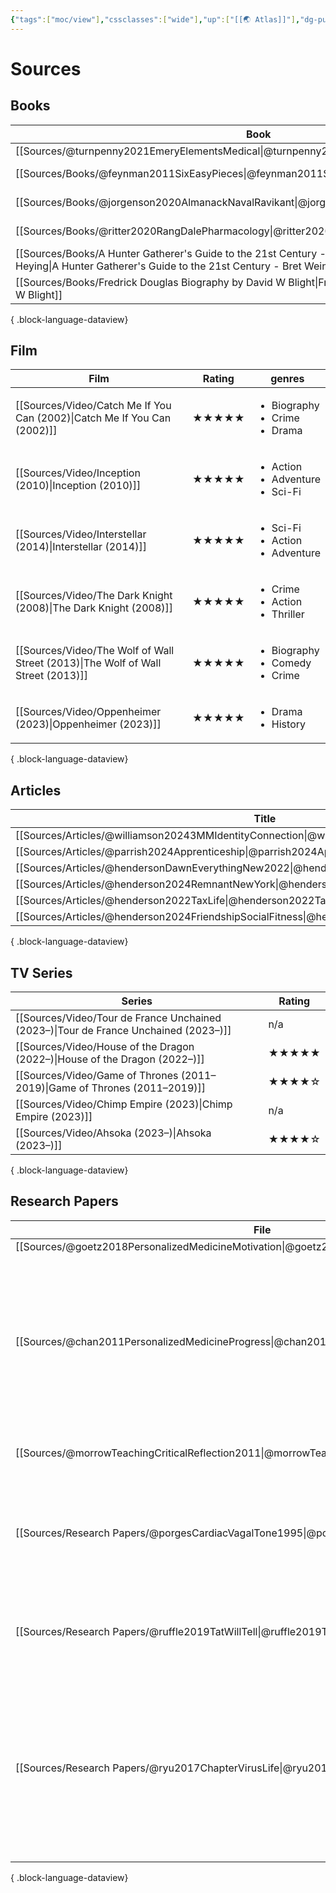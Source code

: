 ```yaml
---
{"tags":["moc/view"],"cssclasses":["wide"],"up":["[[🌏 Atlas]]"],"dg-publish":true,"permalink":"/atlas/sources/","dgPassFrontmatter":true}
---
```


# Sources

## Books

| Book                                                                                                                                                                                      | Genre       |
| ----------------------------------------------------------------------------------------------------------------------------------------------------------------------------------------- | ----------- |
| [[Sources/@turnpenny2021EmeryElementsMedical\|@turnpenny2021EmeryElementsMedical]]                                                                                                     | \-          |
| [[Sources/Books/@feynman2011SixEasyPieces\|@feynman2011SixEasyPieces]]                                                                                                                 | Non-Fiction |
| [[Sources/Books/@jorgenson2020AlmanackNavalRavikant\|@jorgenson2020AlmanackNavalRavikant]]                                                                                             | Non-Fiction |
| [[Sources/Books/@ritter2020RangDalePharmacology\|@ritter2020RangDalePharmacology]]                                                                                                     | Non-Fiction |
| [[Sources/Books/A Hunter Gatherer's Guide to the 21st Century - Bret Weinstein and Heather Heying\|A Hunter Gatherer's Guide to the 21st Century - Bret Weinstein and Heather Heying]] | Non-Fiction |
| [[Sources/Books/Fredrick Douglas Biography by David W Blight\|Fredrick Douglas Biography by David W Blight]]                                                                           | Non-Fiction |

{ .block-language-dataview}

## Film

| Film                                                                                | Rating | genres                                                    |
| ----------------------------------------------------------------------------------- | ------ | --------------------------------------------------------- |
| [[Sources/Video/Catch Me If You Can (2002)\|Catch Me If You Can (2002)]]         | ★★★★★  | <ul><li>Biography</li><li>Crime</li><li>Drama</li></ul>   |
| [[Sources/Video/Inception (2010)\|Inception (2010)]]                             | ★★★★★  | <ul><li>Action</li><li>Adventure</li><li>Sci-Fi</li></ul> |
| [[Sources/Video/Interstellar (2014)\|Interstellar (2014)]]                       | ★★★★★  | <ul><li>Sci-Fi</li><li>Action</li><li>Adventure</li></ul> |
| [[Sources/Video/The Dark Knight (2008)\|The Dark Knight (2008)]]                 | ★★★★★  | <ul><li>Crime</li><li>Action</li><li>Thriller</li></ul>   |
| [[Sources/Video/The Wolf of Wall Street (2013)\|The Wolf of Wall Street (2013)]] | ★★★★★  | <ul><li>Biography</li><li>Comedy</li><li>Crime</li></ul>  |
| [[Sources/Video/Oppenheimer (2023)\|Oppenheimer (2023)]]                         | ★★★★★  | <ul><li>Drama</li><li>History</li></ul>                   |

{ .block-language-dataview}

## Articles

| Title                                                                                                |
| ---------------------------------------------------------------------------------------------------- |
| [[Sources/Articles/@williamson20243MMIdentityConnection\|@williamson20243MMIdentityConnection]]   |
| [[Sources/Articles/@parrish2024Apprenticeship\|@parrish2024Apprenticeship]]                       |
| [[Sources/Articles/@hendersonDawnEverythingNew2022\|@hendersonDawnEverythingNew2022]]             |
| [[Sources/Articles/@henderson2024RemnantNewYork\|@henderson2024RemnantNewYork]]                   |
| [[Sources/Articles/@henderson2022TaxLife\|@henderson2022TaxLife]]                                 |
| [[Sources/Articles/@henderson2024FriendshipSocialFitness\|@henderson2024FriendshipSocialFitness]] |

{ .block-language-dataview}

## TV Series

| Series                                                                                  | Rating |
| --------------------------------------------------------------------------------------- | ------ |
| [[Sources/Video/Tour de France Unchained (2023–)\|Tour de France Unchained (2023–)]] | n/a    |
| [[Sources/Video/House of the Dragon (2022–)\|House of the Dragon (2022–)]]           | ★★★★★  |
| [[Sources/Video/Game of Thrones (2011–2019)\|Game of Thrones (2011–2019)]]           | ★★★★☆  |
| [[Sources/Video/Chimp Empire (2023)\|Chimp Empire (2023)]]                           | n/a    |
| [[Sources/Video/Ahsoka (2023–)\|Ahsoka (2023–)]]                                     | ★★★★☆  |

{ .block-language-dataview}

## Research Papers

| File                                                                                              | Keywords                                                                                                                                                                                                                                     |
| ------------------------------------------------------------------------------------------------- | -------------------------------------------------------------------------------------------------------------------------------------------------------------------------------------------------------------------------------------------- |
| [[Sources/@goetz2018PersonalizedMedicineMotivation\|@goetz2018PersonalizedMedicineMotivation]] | <ul></ul>                                                                                                                                                                                                                                    |
| [[Sources/@chan2011PersonalizedMedicineProgress\|@chan2011PersonalizedMedicineProgress]]       | <ul><li>Humans</li><li>Precision Medicine</li><li>Disease</li><li>Genetic Predisposition to Disease</li><li>Genome</li><li>Human</li><li>Pharmacogenetics</li><li>Preventive Medicine</li></ul>                                              |
| [[Sources/@morrowTeachingCriticalReflection2011\|@morrowTeachingCriticalReflection2011]]       | <ul><li>critical thinking</li><li>reflection</li></ul>                                                                                                                                                                                       |
| [[Sources/Research Papers/@porgesCardiacVagalTone1995\|@porgesCardiacVagalTone1995]]           | <ul><li>Autonomic nervous system</li><li>Heart rate</li><li>Respiratory sinus arrhythmia</li><li>Stress</li><li>Vagal tone</li></ul>                                                                                                         |
| [[Sources/Research Papers/@ruffle2019TatWillTell\|@ruffle2019TatWillTell]]                     | <ul><li>Experimental economics</li><li>Impulsivity</li><li>Tattoo</li><li>Time preferences</li></ul>                                                                                                                                         |
| [[Sources/Research Papers/@ryu2017ChapterVirusLife\|@ryu2017ChapterVirusLife]]                 | <ul><li>Cell-to-cell spread</li><li>clathrin-mediated endocytosis</li><li>fusion peptide</li><li>late domain</li><li>macropinocytosis</li><li>multivesicular bodies</li><li>packaging signal</li><li>receptor-mediated endocytosis</li></ul> |

{ .block-language-dataview}